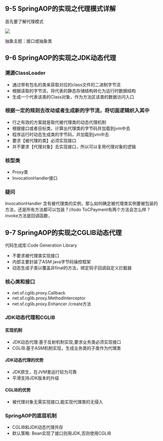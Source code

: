 ## 9-5 SpringAOP的实现之代理模式详解

首先要了解代理模式

![](https://md-pic-store.oss-cn-beijing.aliyuncs.com/img/20201129162555.png)

抽象主题：接口或抽象类

## 9-6 SpringAOP的实现之JDK动态代理

### 溯源ClassLoader

* 通过带有包名的类来获取对应的class文件的二进制字节流
* 根据读取的字节流，将代表的静态存储结构转化为运行时数据结构
* 生成一个代表该类的Class对象，作为方法区该类的数据访问入口

### 根据一定的规则去改动或者生成新的字节流，将切面逻辑织入其中

- 行之有效的方案就是取代被代理类的动态代理机制
- 根据接口或者目标类，计算出代理类的字节码并加载到jvm中去
- 程序运行时动态生成类的字节码，并加载到jvm中去
- 要求【被代理的类】必须实现接口
- 并不要求【代理对象】去实现接口，所以可以复用代理对象的逻辑

### 核型类
* Proxy类
* InvocationHandler接口

### 疑问
InvocationHandler 含有被代理类的实例，那么如何确定被代理类实例要被包装的方法，还是所有方法都可以包装？//todo ToCPayment有两个方法会怎么样？
invoke方法是回调函数，




## 9-7 SpringAOP的实现之CGLIB动态代理

代码生成库:Code Generation Library

* 不要求被代理类实现接口
* 内部主要封装了ASM java字节码操控框架
* 动态生成子类以覆盖非final的方法，绑定钩子回调自定义拦截器

### 核心类和接口
* net.sf.cglib.proxy.Callback
* net.sf.cglib.proxy.MethodInterceptor 
* net.sf.cglib.proxy.Enhancer /create方法

### JDK动态代理和CGLIB
#### 实现机制
* JDK动态代理:基于反射机制实现,要求业务类必须实现接口
* CGLIB:基于ASM机制实现，生成业务类的子类作为代理类

#### JDK动态代理的优势
* JDK原生，在JVM里运行较为可靠
* 平滑支持JDK版本的升级

#### CGLIB的优势
* 被代理对象无需实现接口,能实现代理类的无侵入

### SpringAOP的底层机制
* CGLIB和JDK动态代理共存
* 默认策略: Bean实现了接口则用JDK,否则使用CGLIB

